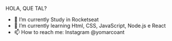 HOLA, QUE TAL? 



- 🔭 I’m currently Study in Rocketseat
- 🌱 I’m currently learning Html, CSS, JavaScript, Node.js e React
- 📫 How to reach me: Instagram @yomarcoant


